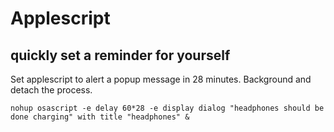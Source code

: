 # Applescript


## quickly set a reminder for yourself

Set applescript to alert a popup message in 28 minutes. Background and detach the process.

```
nohup osascript -e delay 60*28 -e display dialog "headphones should be done charging" with title "headphones" &
```
